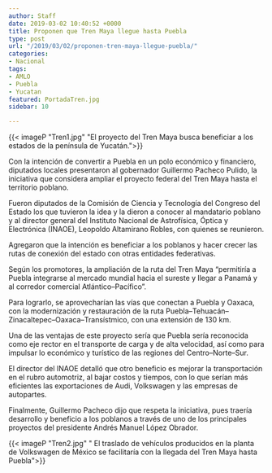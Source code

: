 ```yaml
---
author: Staff
date: 2019-03-02 10:40:52 +0000
title: Proponen que Tren Maya llegue hasta Puebla
type: post
url: "/2019/03/02/proponen-tren-maya-llegue-puebla/"
categories:
- Nacional
tags:
- AMLO
- Puebla
- Yucatan
featured: PortadaTren.jpg
sidebar: 10

---
```

{{< imageP "Tren1.jpg" "El proyecto del Tren Maya busca beneficiar a los estados de la península de Yucatán.">}}

Con la intención de convertir a Puebla en un polo económico y financiero, diputados locales presentaron al gobernador Guillermo Pacheco Pulido, la iniciativa que considera ampliar el proyecto federal del Tren Maya hasta el territorio poblano.

Fueron diputados de la Comisión de Ciencia y Tecnología del Congreso del Estado los que tuvieron la idea y la dieron a conocer al mandatario poblano y al director general del Instituto Nacional de Astrofísica, Óptica y Electrónica (INAOE), Leopoldo Altamirano Robles, con quienes se reunieron.

Agregaron que la intención es beneficiar a los poblanos y hacer crecer las rutas de conexión del estado con otras entidades federativas.

Según los promotores, la ampliación de la ruta del Tren Maya “permitiría a Puebla integrarse al mercado mundial hacia el sureste y llegar a Panamá y al corredor comercial Atlántico–Pacífico”.

Para lograrlo, se aprovecharían las vías que conectan a Puebla y Oaxaca, con la modernización y restauración de la ruta Puebla–Tehuacán–Zinacaltepec–Oaxaca–Transístmico, con una extensión de 130 km.

Una de las ventajas de este proyecto sería que Puebla sería reconocida como eje rector en el transporte de carga y de alta velocidad, así como para impulsar lo económico y turístico de las regiones del Centro–Norte–Sur.

El director del INAOE detalló que otro beneficio es mejorar la transportación en el rubro automotriz, al bajar costos y tiempos, con lo que serían más eficientes las exportaciones de Audi, Volkswagen y las empresas de autopartes.

Finalmente, Guillermo Pacheco dijo que respeta la iniciativa, pues traería desarrollo y beneficio a los poblanos a través de uno de los principales proyectos del presidente Andrés Manuel López Obrador.

{{< imageP "Tren2.jpg" " El traslado de vehículos producidos en la planta de Volkswagen de México se facilitaría con la llegada del Tren Maya hasta Puebla">}}